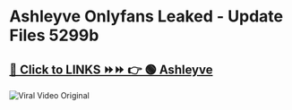 
 # Ashleyve Onlyfans Leaked - Update Files 5299b

## <h2><a href="https://clipsfans.com/Ashleyve&ref=git">🔗 Click to LINKS ⏩⏩ 👉 🟢 Ashleyve </a></h2>

<a href="https://clipsfans.com/Ashleyve&ref=git" rel="nofollow" data-target="animated-image.originalLink"><img src="https://i.ibb.co.com/xMMVF88/686577567.gif" alt="Viral Video Original" style="max-width: 100%; display: inline-block;" data-target="animated-image.originalImage"></a>

